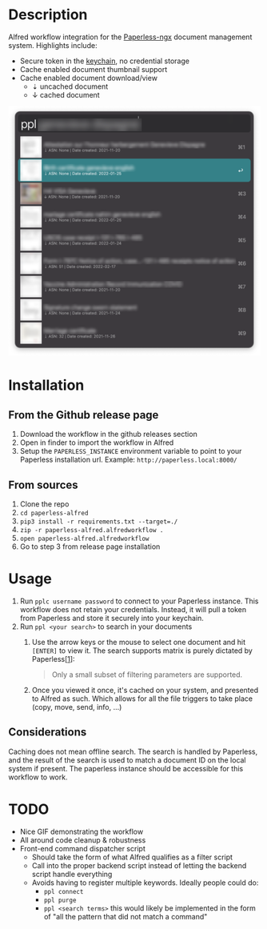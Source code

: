 # Description

Alfred workflow integration for the [Paperless-ngx](https://github.com/paperless-ngx/paperless-ngx) document management system. Highlights include:
* Secure token in the [keychain](https://support.apple.com/guide/keychain-access/what-is-keychain-access-kyca1083/mac), no credential storage
* Cache enabled document thumbnail support
* Cache enabled document download/view
  * ⇣ uncached document
  * ↓ cached document


<p align="center">
  <img src="rsc/example.png">
</p>

# Installation

## From the Github release page
1. Download the workflow in the github releases section
2. Open in finder to import the workflow in Alfred
3. Setup the `PAPERLESS_INSTANCE` environment variable to point to your Paperless installation url. Example: `http://paperless.local:8000/`

## From sources
1. Clone the repo
2. `cd paperless-alfred`
3. `pip3 install -r requirements.txt --target=./`
4. `zip -r paperless-alfred.alfredworkflow .`
5. `open paperless-alfred.alfredworkflow`
6. Go to step 3 from release page installation

# Usage

1. Run `pplc username password` to connect to your Paperless instance. This workflow does not retain your credentials. Instead, it will pull a token from Paperless and store it securely into your keychain.
2. Run `ppl <your search>` to search in your documents
   1. Use the arrow keys or the mouse to select one document and hit `[ENTER]` to view it. The search supports matrix is purely dictated by Paperless[[1](https://paperless-ng.readthedocs.io/en/latest/api.html#searching-for-documents)]:
        > Only a small subset of filtering parameters are supported.

   2. Once you viewed it once, it's cached on your system, and presented to Alfred as such. Which allows for all the file triggers to take place (copy, move, send, info, ...)

## Considerations
Caching does not mean offline search. The search is handled by Paperless, and the result of the search is used to match a document ID on the local system if present. The paperless instance should be accessible for this workflow to work.


# TODO
* Nice GIF demonstrating the workflow
* All around code cleanup & robustness
* Front-end command dispatcher script
  * Should take the form of what Alfred qualifies as a filter script
  * Call into the proper backend script instead of letting the backend script handle everything
  * Avoids having to register multiple keywords. Ideally people could do:
    * `ppl connect`
    * `ppl purge`
    * `ppl <search terms>` this would likely be implemented in the form of "all the pattern that did not match a command"
